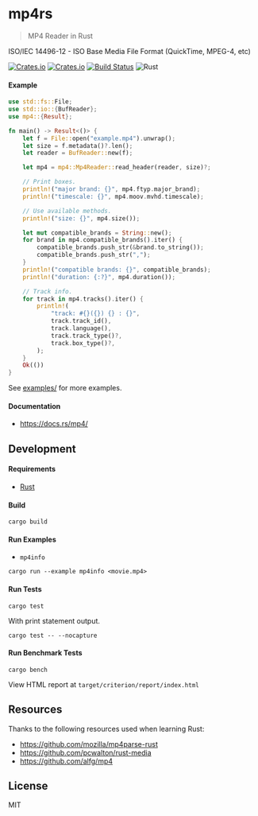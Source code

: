 # mp4rs
> MP4 Reader in Rust

ISO/IEC 14496-12 - ISO Base Media File Format (QuickTime, MPEG-4, etc)

[![Crates.io](https://img.shields.io/crates/v/mp4)](https://crates.io/crates/mp4)
[![Crates.io](https://img.shields.io/crates/d/mp4)](https://crates.io/crates/mp4)
[![Build Status](https://travis-ci.org/alfg/mp4rs.svg?branch=master)](https://travis-ci.org/alfg/mp4rs)
![Rust](https://github.com/alfg/mp4rs/workflows/Rust/badge.svg)

#### Example
```rust
use std::fs::File;
use std::io::{BufReader};
use mp4::{Result};

fn main() -> Result<()> {
    let f = File::open("example.mp4").unwrap();
    let size = f.metadata()?.len();
    let reader = BufReader::new(f);

    let mp4 = mp4::Mp4Reader::read_header(reader, size)?;

    // Print boxes.
    println!("major brand: {}", mp4.ftyp.major_brand);
    println!("timescale: {}", mp4.moov.mvhd.timescale);

    // Use available methods.
    println!("size: {}", mp4.size());

    let mut compatible_brands = String::new();
    for brand in mp4.compatible_brands().iter() {
        compatible_brands.push_str(&brand.to_string());
        compatible_brands.push_str(",");
    }
    println!("compatible brands: {}", compatible_brands);
    println!("duration: {:?}", mp4.duration());

    // Track info.
    for track in mp4.tracks().iter() {
        println!(
            "track: #{}({}) {} : {}",
            track.track_id(),
            track.language(),
            track.track_type()?,
            track.box_type()?,
        );
    }
    Ok(())
}
```

See [examples/](examples/) for more examples.

#### Documentation
* https://docs.rs/mp4/

## Development

#### Requirements
* [Rust](https://www.rust-lang.org/)

#### Build
```
cargo build
```

#### Run Examples
* `mp4info`
```
cargo run --example mp4info <movie.mp4>
```

#### Run Tests
```
cargo test
```

With print statement output.
```
cargo test -- --nocapture
```

#### Run Benchmark Tests
```
cargo bench
```

View HTML report at `target/criterion/report/index.html`


## Resources
Thanks to the following resources used when learning Rust:
* https://github.com/mozilla/mp4parse-rust
* https://github.com/pcwalton/rust-media
* https://github.com/alfg/mp4

## License
MIT
